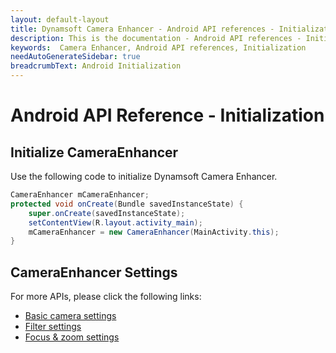 ```yaml
---
layout: default-layout
title: Dynamsoft Camera Enhancer - Android API references - Initialization
description: This is the documentation - Android API references - Initialization page of Dynamsoft Camera Enhancer.
keywords:  Camera Enhancer, Android API references, Initialization
needAutoGenerateSidebar: true
breadcrumbText: Android Initialization
---
```


# Android API Reference - Initialization

## Initialize CameraEnhancer

Use the following code to initialize Dynamsoft Camera Enhancer.

```java
CameraEnhancer mCameraEnhancer;
protected void onCreate(Bundle savedInstanceState) {
    super.onCreate(savedInstanceState);
    setContentView(R.layout.activity_main);
    mCameraEnhancer = new CameraEnhancer(MainActivity.this);
}
```

## CameraEnhancer Settings

For more APIs, please click the following links:

- [Basic camera settings]({{site.android-cameraenhancer}}basic-setting.html)
- [Filter settings]({{site.android-cameraenhancer}}filter.html)
- [Focus & zoom settings]({{site.android-cameraenhancer}}zoom-focus.html)
